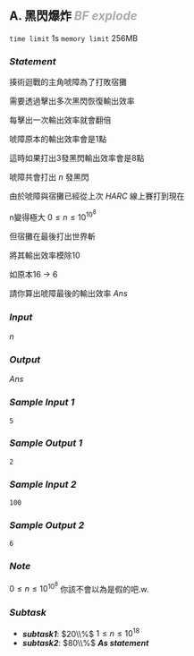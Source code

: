 ## **A. 黑閃爆炸** ***<font color = '#AAAAAA'> BF explode </font>***

`time limit` 1s
`memory limit` 256MB

### ***Statement***
揍術迴戰的主角唬障為了打敗宿攤

需要透過擊出多次黑閃恢復輸出效率

每擊出一次輸出效率就會翻倍

唬障原本的輸出效率會是1點

這時如果打出3發黑閃輸出效率會是8點

唬障共會打出 $n$ 發黑閃

由於唬障與宿攤已經從上次 $HARC$ 線上賽打到現在

n變得極大 $0 \leq n \leq 10^{10^{8}}$

但宿攤在最後打出世界斬 

將其輸出效率模除10

如原本16 -> 6

請你算出唬障最後的輸出效率 $Ans$




### ***Input***
$n$
### ***Output***
$Ans$


<div class='page'>



### ***Sample Input 1***
```
5
```


### ***Sample Output 1***
```
2
```

### ***Sample Input 2***
```
100
```


### ***Sample Output 2***
```
6
```

### ***Note***
$0 \leq n \leq 10^{10^{8}}$
你該不會以為是假的吧.w.


### ***Subtask***

 - ***subtask1***: $20\\%$ $1\leq  n \leq 10^{18}$
 - ***subtask2***: $80\\%$ ***As statement***



